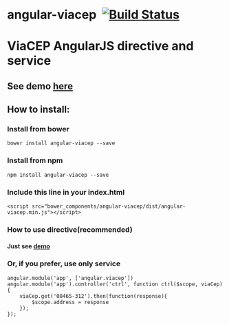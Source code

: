 # angular-viacep  &nbsp;[![Build Status](https://travis-ci.org/cesarbarone/angular-viacep.png?branch=master)](https://travis-ci.org/cesarbarone/angular-viacep)

# ViaCEP AngularJS directive and service

## See demo [here](https://plnkr.co/edit/2YkyutxNKrm99jRENNwt?p=preview)

## How to install:

### Install from bower
    bower install angular-viacep --save

### Install from npm
    npm install angular-viacep --save

### Include this line in your index.html
    <script src="bower_components/angular-viacep/dist/angular-viacep.min.js"></script>

### How to use directive(recommended)
#### Just see [demo](https://plnkr.co/edit/2YkyutxNKrm99jRENNwt?p=preview)

### Or, if you prefer, use only service
    angular.module('app', ['angular.viacep'])
    angular.module('app').controller('ctrl', function ctrl($scope, viaCep) {
        viaCep.get('08465-312').then(function(response){
            $scope.address = response
        });
    });
